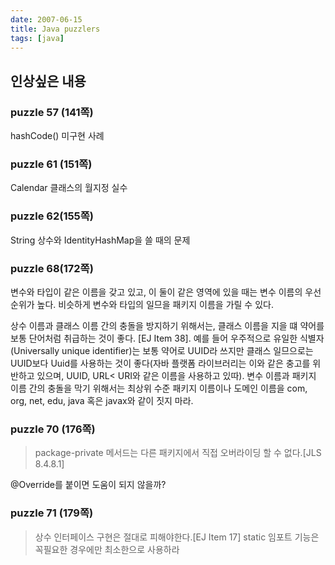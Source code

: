 ```yaml
---
date: 2007-06-15
title: Java puzzlers
tags: [java]
---
```


## 인상싶은 내용
### puzzle 57 (141쪽)
hashCode() 미구현 사례

### puzzle 61 (151쪽)
Calendar 클래스의 월지정 실수

### puzzle 62(155쪽)
String 상수와 IdentityHashMap을 쓸 때의 문제

### puzzle 68(172쪽)
변수와 타입이 같은 이름을 갖고 있고, 이 둘이 같은 영역에 있을 때는 변수 이름의 우선 순위가 높다. 비슷하게 변수와 타입의 일므을 패키지 이름을 가릴 수 있다.

상수 이름과 클래스  이름 간의 충돌을 방지하기 위해서는, 클래스 이름을 지을 떄 약어를 보통 단어처럼 취급하는 것이 좋다. [EJ Item 38]. 예를 들어 우주적으로 유일한 식별자(Universally unique identifier)는 보통 약어로 UUID라 쓰지만 클래스 일므으로는 UUID보다 Uuid를 사용하는 것이 좋다(자바 플랫폼 라이브러리는 이와 같은 충고를 위반하고 있으며, UUID, URL< URI와 같은 이름을 사용하고 있따). 변수 이름과 패키지 이름 간의 충돌을 막기 위해서는 최상위 수준 패키지 이름이나 도메인 이름을 com, org, net, edu, java 혹은 javax와 같이 짓지 마라.

### puzzle 70 (176쪽)
> package-private 메서드는 다른 패키지에서 직접 오버라이딩 할 수 없다.[JLS 8.4.8.1]

@Override를 붙이면 도움이 되지 않을까?

### puzzle 71 (179쪽)
> 상수 인터페이스 구현은 절대로 피해야한다.[EJ Item 17]
static 임포트 기능은 꼭필요한 경우에만 최소한으로 사용하라


